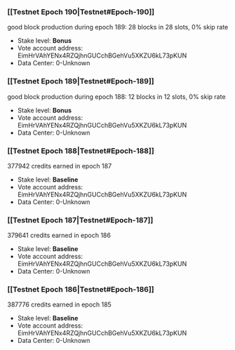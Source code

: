 ### [[Testnet Epoch 190|Testnet#Epoch-190]]
good block production during epoch 189: 28 blocks in 28 slots, 0% skip rate
* Stake level: **Bonus** 
* Vote account address: EimHrVAhYENx4RZQjhnGUCchBGehVu5XKZU6kL73pKUN
* Data Center: 0-Unknown
### [[Testnet Epoch 189|Testnet#Epoch-189]]
good block production during epoch 188: 12 blocks in 12 slots, 0% skip rate
* Stake level: **Bonus** 
* Vote account address: EimHrVAhYENx4RZQjhnGUCchBGehVu5XKZU6kL73pKUN
* Data Center: 0-Unknown
### [[Testnet Epoch 188|Testnet#Epoch-188]]
377942 credits earned in epoch 187
* Stake level: **Baseline** 
* Vote account address: EimHrVAhYENx4RZQjhnGUCchBGehVu5XKZU6kL73pKUN
* Data Center: 0-Unknown
### [[Testnet Epoch 187|Testnet#Epoch-187]]
379641 credits earned in epoch 186
* Stake level: **Baseline** 
* Vote account address: EimHrVAhYENx4RZQjhnGUCchBGehVu5XKZU6kL73pKUN
* Data Center: 0-Unknown
### [[Testnet Epoch 186|Testnet#Epoch-186]]
387776 credits earned in epoch 185
* Stake level: **Baseline** 
* Vote account address: EimHrVAhYENx4RZQjhnGUCchBGehVu5XKZU6kL73pKUN
* Data Center: 0-Unknown